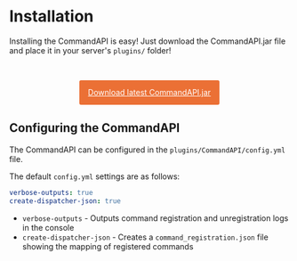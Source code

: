 # Installation

Installing the CommandAPI is easy! Just download the CommandAPI.jar file and place it in your server's `plugins/` folder!

<br>

<a href="https://github.com/JorelAli/1.13-Command-API/releases/download/v2.0.1/CommandAPI.jar" style="
background-color:#EB7035;
border-radius:3px;
color:#ffffff;
display:block;
line-height:44px;
text-align:center;
width:50%;
margin-left:auto;
margin-right: auto;">Download latest CommandAPI.jar</a>

## Configuring the CommandAPI

The CommandAPI can be configured in the `plugins/CommandAPI/config.yml` file.

The default `config.yml` settings are as follows:

```yaml
verbose-outputs: true
create-dispatcher-json: true
```

* `verbose-outputs` - Outputs command registration and unregistration logs in the console
* `create-dispatcher-json` - Creates a `command_registration.json` file showing the mapping of registered commands
